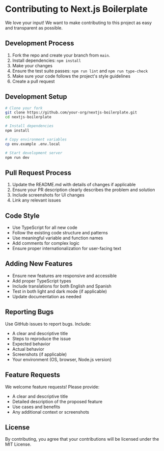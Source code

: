# Contributing to Next.js Boilerplate

We love your input! We want to make contributing to this project as easy and transparent as possible.

## Development Process

1. Fork the repo and create your branch from `main`.
2. Install dependencies: `npm install`
3. Make your changes
4. Ensure the test suite passes: `npm run lint` and `npm run type-check`
5. Make sure your code follows the project's style guidelines
6. Create a pull request

## Development Setup

```bash
# Clone your fork
git clone https://github.com/your-org/nextjs-boilerplate.git
cd nextjs-boilerplate

# Install dependencies
npm install

# Copy environment variables
cp env.example .env.local

# Start development server
npm run dev
```

## Pull Request Process

1. Update the README.md with details of changes if applicable
2. Ensure your PR description clearly describes the problem and solution
3. Include screenshots for UI changes
4. Link any relevant issues

## Code Style

- Use TypeScript for all new code
- Follow the existing code structure and patterns
- Use meaningful variable and function names
- Add comments for complex logic
- Ensure proper internationalization for user-facing text

## Adding New Features

- Ensure new features are responsive and accessible
- Add proper TypeScript types
- Include translations for both English and Spanish
- Test in both light and dark mode (if applicable)
- Update documentation as needed

## Reporting Bugs

Use GitHub issues to report bugs. Include:

- A clear and descriptive title
- Steps to reproduce the issue
- Expected behavior
- Actual behavior
- Screenshots (if applicable)
- Your environment (OS, browser, Node.js version)

## Feature Requests

We welcome feature requests! Please provide:

- A clear and descriptive title
- Detailed description of the proposed feature
- Use cases and benefits
- Any additional context or screenshots

## License

By contributing, you agree that your contributions will be licensed under the MIT License.
